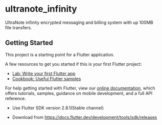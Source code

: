 # ultranote_infinity

UltraNote infinity encrypted messaging and billing system with up 100MB file transfers.

## Getting Started

This project is a starting point for a Flutter application.

A few resources to get you started if this is your first Flutter project:

- [Lab: Write your first Flutter app](https://flutter.dev/docs/get-started/codelab)
- [Cookbook: Useful Flutter samples](https://flutter.dev/docs/cookbook)

For help getting started with Flutter, view our
[online documentation](https://flutter.dev/docs), which offers tutorials,
samples, guidance on mobile development, and a full API reference.

- Use Flutter SDK version 2.8.1(Stable channel)

- Download from https://docs.flutter.dev/development/tools/sdk/releases
